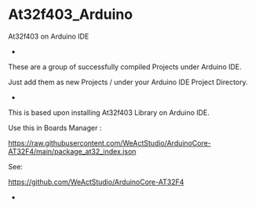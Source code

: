 # At32f403_Arduino
At32f403 on Arduino IDE

-

These are a group of successfully compiled Projects under Arduino IDE.

Just add them as new Projects / under your Arduino IDE Project Directory.

-

This is based upon installing At32f403 Library on Arduino IDE.

Use this in Boards Manager :

https://raw.githubusercontent.com/WeActStudio/ArduinoCore-AT32F4/main/package_at32_index.json


See:

https://github.com/WeActStudio/ArduinoCore-AT32F4

-
